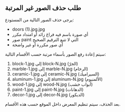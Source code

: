## طلب حذف الصور غير المرتبة

يرجى حذف الصور التالية من المستودع:

- doors (1).jpg.jpg
- أي صورة باسم فيه فراغ زائد أو امتداد مكرر
- صور paint التي لا تتبع الترقيم الصحيح
- أي صور مكررة أو غير واضحة

سيتم إعادة رفع الصور بأسماء مرتبة حسب الأقسام التالية:

1. block-1.jpg إلى block-N.jpg (الجرّ)
2. marble-1.jpg إلى marble-N.jpg (الرخام)
3. ceramic-1.jpg إلى ceramic-N.jpg (السيراميك)
4. aluminum-1.jpg إلى aluminum-N.jpg (الألمنيوم)
5. wood-1.jpg إلى wood-N.jpg (أبواب خشب)
6. paint-1.jpg إلى paint-N.jpg (الدهانات)
7. decor-1.jpg إلى decor-N.jpg (الديكور)

بعد الحذف، سيتم تنظيم المعرض داخل الموقع حسب هذه الأقسام.
